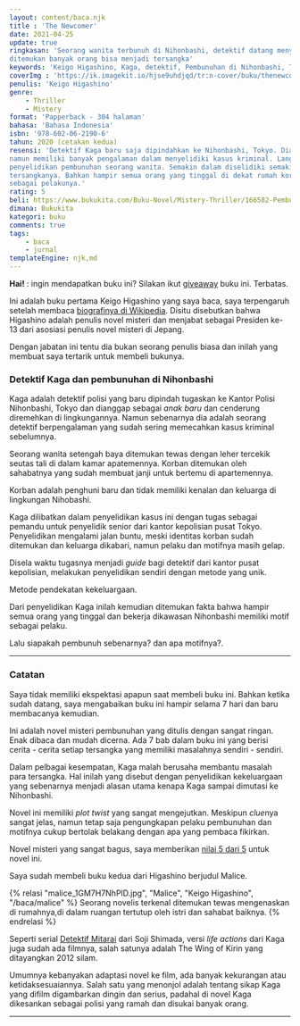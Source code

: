 ```yaml
---
layout: content/baca.njk
title : 'The Newcomer'
date: 2021-04-25
update: true
ringkasan: 'Seorang wanita terbunuh di Nihonbashi, detektif datang menyelidikinya dan
ditemukan banyak orang bisa menjadi tersangka'
keywords: 'Keigo Higashino, Kaga, detektif, Pembunuhan di Nihonbashi, The Newcomer, Jepang, Misteri, Novel'
coverImg : 'https://ik.imagekit.io/hjse9uhdjqd/tr:n-cover/buku/thenewcomer_jNnlkJXcfB.jpg'
penulis: 'Keigo Higashino'
genre: 
    - Thriller
    - Mistery
format: 'Papperback - 304 halaman'
bahasa: 'Bahasa Indonesia'
isbn: '978-602-06-2190-6'
tahun: 2020 (cetakan kedua)
resensi: 'Detektif Kaga baru saja dipindahkan ke Nihonbashi, Tokyo. Dia memang pendatang baru
namun memiliki banyak pengalaman dalam menyelidiki kasus kriminal. Langsung bergabung dengan
penyelidikan pembunuhan seorang wanita. Semakin dalam diselidiki semakin banyak kemungkinan
tersangkanya. Bahkan hampir semua orang yang tinggal di dekat rumah korban memiliki motif
sebagai pelakunya.'
rating: 5
beli: https://www.bukukita.com/Buku-Novel/Mistery-Thriller/166582-Pembunuhan-di-Nihonbashi.html 
dimana: Bukukita
kategori: buku
comments: true
tags: 
    - baca
    - jurnal
templateEngine: njk,md
---
```


 <div class="info">
    <p><b>Hai!</b> : ingin mendapatkan buku ini? Silakan ikut <a href="https://kusaeni.com/jurnal/give-away-buku/">giveaway</a> buku ini. Terbatas.</p>
 </div>

Ini adalah buku pertama Keigo Higashino yang saya baca, saya terpengaruh setelah membaca
[biografinya di Wikipedia](https://en.wikipedia.org/wiki/Keigo_Higashino). Disitu disebutkan bahwa
Higashino adalah penulis novel misteri dan menjabat sebagai Presiden ke-13 dari asosiasi penulis
novel misteri di Jepang.

Dengan jabatan ini tentu dia bukan seorang penulis biasa dan inilah yang membuat saya tertarik untuk
membeli bukunya.

### Detektif Kaga dan pembunuhan di Nihonbashi

<span class="dc">K</span>aga adalah detektif polisi yang baru dipindah tugaskan ke Kantor Polisi Nihonbashi, Tokyo dan
dianggap sebagai *anak baru* dan cenderung diremehkan di lingkungannya. Namun sebenarnya dia adalah
seorang detektif berpengalaman yang sudah sering memecahkan kasus kriminal sebelumnya.

Seorang wanita setengah baya ditemukan tewas dengan leher tercekik seutas tali di dalam kamar
apatemennya. Korban ditemukan oleh sahabatnya yang sudah membuat janji untuk bertemu di apartemennya.

Korban adalah penghuni baru dan tidak memiliki kenalan dan keluarga di lingkungan
Nihobashi. 

Kaga dilibatkan dalam penyelidikan kasus ini dengan tugas sebagai pemandu untuk penyelidik
senior dari kantor kepolisian pusat Tokyo. Penyelidikan mengalami jalan buntu, meski identitas korban sudah ditemukan dan keluarga dikabari, namun pelaku dan motifnya masih gelap.

Disela waktu tugasnya menjadi *guide* bagi detektif dari kantor pusat kepolisian,
melakukan penyelidikan sendiri dengan metode yang unik. 

Metode pendekatan kekeluargaan.

Dari penyelidikan  Kaga inilah kemudian ditemukan fakta bahwa hampir semua orang yang tinggal
dan bekerja dikawasan Nihonbashi memiliki motif sebagai pelaku.

Lalu siapakah pembunuh sebenarnya? dan apa motifnya?.

***

### Catatan

Saya tidak memiliki ekspektasi apapun saat membeli buku ini. Bahkan ketika sudah datang, saya
mengabaikan buku ini hampir selama 7 hari dan baru membacanya kemudian.

Ini adalah novel misteri pembunuhan yang ditulis dengan sangat ringan. Enak dibaca dan mudah
dicerna. Ada 7 bab dalam buku ini yang berisi cerita - cerita setiap tersangka yang memiliki
masalahnya sendiri - sendiri.

Dalam pelbagai kesempatan, Kaga malah berusaha membantu masalah para tersangka. Hal inilah yang disebut dengan penyelidikan kekeluargaan yang sebenarnya menjadi alasan utama kenapa  Kaga sampai dimutasi ke Nihonbashi.

Novel ini memiliki *plot twist* yang sangat mengejutkan. Meskipun *clue*nya sangat jelas, namun
tetap saja pengungkapan pelaku pembunuhan dan motifnya cukup bertolak belakang dengan apa yang
pembaca fikirkan.

Novel misteri yang sangat bagus, saya memberikan [nilai 5 dari 5](/baca/rating) untuk novel ini.

Saya sudah membeli buku kedua dari Higashino berjudul Malice.

{% relasi "malice_1GM7H7NhPlD.jpg", "Malice", "Keigo Higashino", "/baca/malice" %}
Seorang novelis terkenal ditemukan tewas mengenaskan di rumahnya,di dalam ruangan tertutup oleh istri dan sahabat baiknya.
{% endrelasi %}

Seperti serial [Detektif Mitarai](/baca/tokyozodiacmurders) dari Soji Shimada, versi *life actions*
dari  Kaga juga sudah ada filmnya, salah satunya adalah The Wing of Kirin yang ditayangkan 2012
silam.


Umumnya kebanyakan adaptasi novel ke film, ada banyak kekurangan atau ketidaksesuaiannya. Salah satu
yang menonjol adalah tentang sikap Kaga yang difilm digambarkan dingin dan serius, padahal di novel
Kaga dikesankan sebagai polisi yang ramah dan disukai banyak orang.

***
